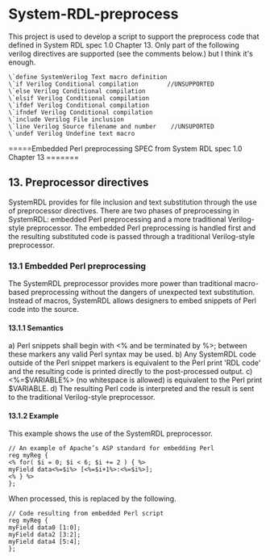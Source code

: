 # System-RDL-preprocess
This project is used to develop a script to support the preprocess code that defined in System RDL spec 1.0 Chapter 13.
Only part of the following verilog directives are supported (see the comments below.) but I think it's enough.

```
\`define SystemVerilog Text macro definition
\`if Verilog Conditional compilation        //UNSUPPORTED
\`else Verilog Conditional compilation              
\`elsif Verilog Conditional compilation
\`ifdef Verilog Conditional compilation
\`ifndef Verilog Conditional compilation
\`include Verilog File inclusion
\`line Verilog Source filename and number    //UNSUPORTED
\`undef Verilog Undefine text macro
```
=====Embedded Perl preprocessing SPEC from System RDL spec 1.0 Chapter 13 =======

## 13. Preprocessor directives

SystemRDL provides for file inclusion and text substitution through the use of preprocessor directives.
There are two phases of preprocessing in SystemRDL: embedded Perl preprocessing and a more traditional
Verilog-style preprocessor. The embedded Perl preprocessing is handled first and the resulting substituted
code is passed through a traditional Verilog-style preprocessor.

### 13.1 Embedded Perl preprocessing

The SystemRDL preprocessor provides more power than traditional macro-based preprocessing without the
dangers of unexpected text substitution. Instead of macros, SystemRDL allows designers to embed snippets
of Perl code into the source.

#### 13.1.1 Semantics

a) Perl snippets shall begin with <% and be terminated by %>; between these markers any valid Perl
syntax may be used.
b) Any SystemRDL code outside of the Perl snippet markers is equivalent to the Perl print 'RDL
code' and the resulting code is printed directly to the post-processed output.
c) <%=$VARIABLE%> (no whitespace is allowed) is equivalent to the Perl print $VARIABLE.
d) The resulting Perl code is interpreted and the result is sent to the traditional Verilog-style preprocessor.

#### 13.1.2 Example

This example shows the use of the SystemRDL preprocessor.
```
// An example of Apache’s ASP standard for embedding Perl
reg myReg {
<% for( $i = 0; $i < 6; $i += 2 ) { %>
myField data<%=$i%> [<%=$i+1%>:<%=$i%>];
<% } %>
};
```
When processed, this is replaced by the following.
```
// Code resulting from embedded Perl script
reg myReg {
myField data0 [1:0];
myField data2 [3:2];
myField data4 [5:4];
};
```

